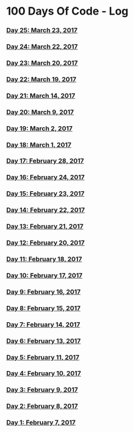 # 100 Days Of Code - Log

### [Day 25: March 23, 2017](https://thedepository.wordpress.com/2017/03/23/day-25-march-23-2017/)

### [Day 24: March 22, 2017](https://thedepository.wordpress.com/2017/03/23/day-24-march-22-2017/)

### [Day 23: March 20, 2017](https://thedepository.wordpress.com/2017/03/21/day-23-march-20-2017/)

### [Day 22: March 19, 2017](https://thedepository.wordpress.com/2017/03/19/day-22-march-19-2017/)

### [Day 21: March 14, 2017](https://thedepository.wordpress.com/2017/03/14/day-21-march-14-2017/)

### [Day 20: March 9, 2017](https://thedepository.wordpress.com/2017/03/09/day-20-march-9-2017/)

### [Day 19: March 2, 2017](https://thedepository.wordpress.com/2017/03/02/day-19-march-2-2017/)

### [Day 18: March 1, 2017](https://thedepository.wordpress.com/2017/03/01/day-18-march-1-2017/)

### [Day 17: February 28, 2017](https://thedepository.wordpress.com/2017/02/28/day-17-february-28-2017/)

### [Day 16: February 24, 2017](https://thedepository.wordpress.com/2017/02/24/day-16-february-24-2017/)

### [Day 15: February 23, 2017](https://thedepository.wordpress.com/2017/02/23/day-15-february-23-2017/)

### [Day 14: February 22, 2017](https://thedepository.wordpress.com/2017/02/22/day-14-february-22-2017/)

### [Day 13: February 21, 2017](https://thedepository.wordpress.com/2017/02/21/day-13-february-21-2017/)

### [Day 12: February 20, 2017](https://thedepository.wordpress.com/2017/02/20/day-12-february-20-2017/)

### [Day 11: February 18, 2017](https://thedepository.wordpress.com/2017/02/18/day-11-february-18-2017/)

### [Day 10: February 17, 2017](https://thedepository.wordpress.com/2017/02/17/day-10-february-17-2017/)

### [Day 9: February 16, 2017](https://thedepository.wordpress.com/2017/02/16/day-9-february-16-2017/)

### [Day 8: February 15, 2017](https://thedepository.wordpress.com/2017/02/15/day-8-february-15-2017/)

### [Day 7: February 14, 2017](https://thedepository.wordpress.com/2017/02/14/day-7-february-14-2017/)

### [Day 6: February 13, 2017](https://thedepository.wordpress.com/2017/02/13/day-6-february-13-2017/)

### [Day 5: February 11, 2017](https://thedepository.wordpress.com/2017/02/11/day-5-february-11-2017/)

### [Day 4: February 10, 2017](https://thedepository.wordpress.com/2017/02/10/day-4-february-10-2017/)

### [Day 3: February 9, 2017](https://thedepository.wordpress.com/2017/02/09/day-3-february-9-2017/)

### [Day 2: February 8, 2017](https://thedepository.wordpress.com/2017/02/08/day-2-february-8-2017/)

### [Day 1: February 7, 2017](https://thedepository.wordpress.com/2017/02/07/day-1-february-7-2017/)
